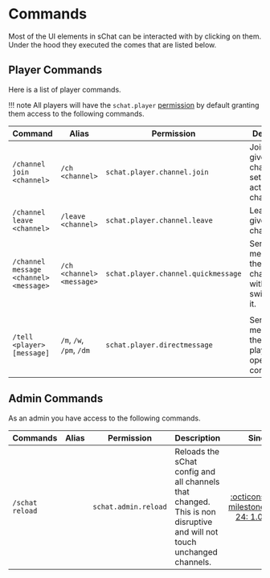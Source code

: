 # Commands

Most of the UI elements in sChat can be interacted with by clicking on them. Under the hood they executed the comes that are listed below.

## Player Commands

Here is a list of player commands.

!!! note
    All players will have the `schat.player` [permission][permissions] by default granting them access to the following commands.

| Command                               | Alias                     | Permission | Description | Since |
|----------------------------------------|---------------------------| ---------- | ----------- | ----: |
| `/channel join <channel>`              | `/ch <channel>`           | `schat.player.channel.join` | Joins the given channel or sets it as active channel. | [:octicons-milestone-24: 1.0.0][1.0.0] |
| `/channel leave <channel>`             | `/leave <channel>`        | `schat.player.channel.leave` | Leaves the given channel. | [:octicons-milestone-24: 1.0.0][1.0.0] |
| `/channel message <channel> <message>` | `/ch <channel> <message>` | `schat.player.channel.quickmessage` | Sends a message to the given channel without switching to it. | [:octicons-milestone-24: 1.0.0][1.0.0] |
|                                        |                           | | |
| `/tell <player> [message]`               | `/m`, `/w`, `/pm`, `/dm`  | `schat.player.directmessage` | Sends a message to the given player or opens the conversation. | [:octicons-milestone-24: 1.0.0][1.0.0] |

## Admin Commands

As an admin you have access to the following commands.

| Commands | Alias | Permission | Description                                                                                                           | Since |
| -------- | ----- | ---------- |-----------------------------------------------------------------------------------------------------------------------| ---: |
| `/schat reload` | | `schat.admin.reload` | Reloads the sChat config and all channels that changed. This is non disruptive and will not touch unchanged channels. | [:octicons-milestone-24: 1.0.0][1.0.0] |

[permissions]: /permissions
[next]: https://github.com/sVoxelDev/sChat/releases/latest
[1.0.0]: https://github.com/sVoxelDev/sChat/releases/tag/v1.0.0
[1.0.0]: https://github.com/sVoxelDev/sChat/releases/tag/1.0.0
